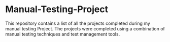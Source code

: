 # Manual-Testing-Project

This repository contains a list of all the projects completed during my manual testing Project. The projects were completed using a combination of manual testing techniques and test management tools.
